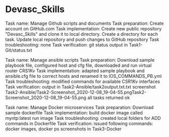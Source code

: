 # Devasc_Skills

Task name: 
	Manage Github scripts and documents
Task preparation: 
	Create account on GitHub.com
Task implementation: 
	Create new public repository "Devasc_Skills" and clone it to local directory.
	Create a directory for each task. Update local repository and push
	changes to GitHub repository
Task troubleshooting: 
	none
Task verification:
	git status output in Task1-Git/status.txt


Task name: 
	Manage ansible scripts
Task preparation: 
	Download sample playbook file, configured host and cfg file,
	downloaded and run virtual router CRS1Kv
Task implementation: 
	adapted sample playbook and ansible.cfg file to correct hosts and renamed it to
	IOS_COMMANDS_PB.yml
Task troubleshooting: 
	modified commands for available CSR1Kv interfaces
Task verification:
	output in Task2-Ansible/task2output.txt.txt
	screenshot Task2-Ansible/Task2-Screenshot_2020-12-08_19-04-55.pngTask2-Screenshot_2020-12-08_19-04-55.png
	all tasks returned ok

Task name: 
	Manage Docker microservices
Task preparation: 
	Download sample dockerfile
Task implementation: 
	build docker image called myntp:latest
	run image
Task troubleshooting: 
	created local folders for ADD commands in Dockerfile
Task verification:
	issued following commands: docker images, docker ps
	screenshots in Task3-Docker




	
